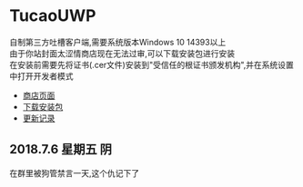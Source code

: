 # TucaoUWP
自制第三方吐槽客户端,需要系统版本Windows 10 14393以上
<br/>
由于你站封面太涩情商店现在无法过审,可以下载安装包进行安装
<br/>
在安装前需要先将证书(.cer文件)安装到"受信任的根证书颁发机构",并在系统设置中打开开发者模式

* [商店页面](https://www.microsoft.com/store/productId/9N8QM5T8DJCD)
* [下载安装包](https://github.com/Sanheiii/TucaoUwp/releases)
* [更新记录](https://github.com/Sanheiii/TucaoUwp/blob/master/Tucao/Notes/UpdateLog.md)


2018.7.6 星期五 阴
----
在群里被狗管禁言一天,这个仇记下了
